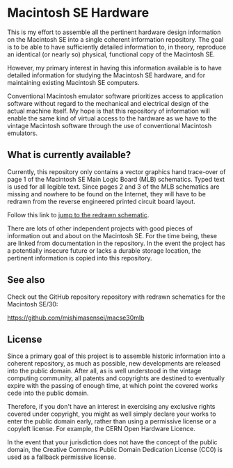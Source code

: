 # Macintosh SE Hardware

This is my effort to assemble all the pertinent hardware design
information on the Macintosh SE into a single coherent information
repository.  The goal is to be able to have sufficiently detailed
information to, in theory, reproduce an identical (or nearly so)
physical, functional copy of the Macintosh SE.

However, my primary interest in having this information available is
to have detailed information for studying the Macintosh SE hardware,
and for maintaining existing Macintosh SE computers.

Conventional Macintosh emulator software prioritizes access to
application software without regard to the mechanical and electrical
design of the actual machine itself.  My hope is that this repository
of information will enable the same kind of virtual access to the
hardware as we have to the vintage Macintosh software through the use
of conventional Macintosh emulators.

## What is currently available?

Currently, this repository only contains a vector graphics hand
trace-over of page 1 of the Macintosh SE Main Logic Board (MLB)
schematics.  Typed text is used for all legible text.  Since pages 2
and 3 of the MLB schematics are missing and nowhere to be found on the
Internet, they will have to be redrawn from the reverse engineered
printed circuit board layout.

Follow this link to [jump to the redrawn
schematic](old_artifacts/schems/retrace_se_mlb_p1.svg).

There are lots of other independent projects with good pieces of
information out and about on the Macintosh SE.  For the time being,
these are linked from documentation in the repository.  In the event
the project has a potentially insecure future or lacks a durable
storage location, the pertinent information is copied into this
repository.

## See also

Check out the GitHub repository repository with redrawn schematics for
the Macintosh SE/30:

https://github.com/mishimasensei/macse30mlb

## License

Since a primary goal of this project is to assemble historic
information into a coherent repository, as much as possible, new
developments are released into the public domain.  After all, as is
well understood in the vintage computing community, all patents and
copyrights are destined to eventually expire with the passing of
enough time, at which point the covered works cede into the public
domain.

Therefore, if you don't have an interest in exercising any exclusive
rights covered under copyright, you might as well simply declare your
works to enter the public domain early, rather than using a permissive
license or a copyleft license.  For example, the CERN Open Hardware
Licence.

In the event that your jurisdiction does not have the concept of the
public domain, the Creative Commons Public Domain Dedication License
(CC0) is used as a fallback permissive license.
